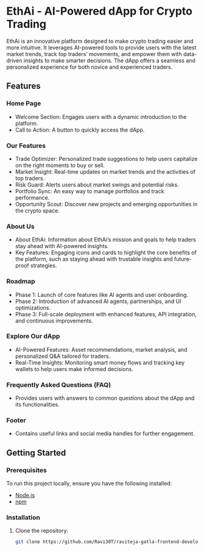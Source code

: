 # EthAi - AI-Powered dApp for Crypto Trading

EthAi is an innovative platform designed to make crypto trading easier and more intuitive. It leverages AI-powered tools to provide users with the latest market trends, track top traders’ movements, and empower them with data-driven insights to make smarter decisions. The dApp offers a seamless and personalized experience for both novice and experienced traders.

## Features

### Home Page
- Welcome Section: Engages users with a dynamic introduction to the platform.
- Call to Action: A button to quickly access the dApp.

### Our Features
- Trade Optimizer: Personalized trade suggestions to help users capitalize on the right moments to buy or sell.
- Market Insight: Real-time updates on market trends and the activities of top traders.
- Risk Guard: Alerts users about market swings and potential risks.
- Portfolio Sync: An easy way to manage portfolios and track performance.
- Opportunity Scout: Discover new projects and emerging opportunities in the crypto space.

### About Us
- About EthAi: Information about EthAi’s mission and goals to help traders stay ahead with AI-powered insights.
- Key Features: Engaging icons and cards to highlight the core benefits of the platform, such as staying ahead with trustable insights and future-proof strategies.

### Roadmap
- Phase 1: Launch of core features like AI agents and user onboarding.
- Phase 2: Introduction of advanced AI agents, partnerships, and UI optimizations.
- Phase 3: Full-scale deployment with enhanced features, API integration, and continuous improvements.

### Explore Our dApp
- AI-Powered Features: Asset recommendations, market analysis, and personalized Q&A tailored for traders.
- Real-Time Insights: Monitoring smart money flows and tracking key wallets to help users make informed decisions.

### Frequently Asked Questions (FAQ)
- Provides users with answers to common questions about the dApp and its functionalities.

### Footer
- Contains useful links and social media handles for further engagement.

## Getting Started

### Prerequisites
To run this project locally, ensure you have the following installed:
- [Node.js](https://nodejs.org/)
- [npm](https://www.npmjs.com/)

### Installation

1. Clone the repository:
   ```bash
   git clone https://github.com/Ravi30T/raviteja-gatla-frontend-developer.git